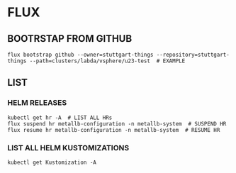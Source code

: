 # FLUX

## BOOTRSTAP FROM GITHUB
```
flux bootstrap github --owner=stuttgart-things --repository=stuttgart-things --path=clusters/labda/vsphere/u23-test  # EXAMPLE
```

## LIST

### HELM RELEASES
```
kubectl get hr -A  # LIST ALL HRs
flux suspend hr metallb-configuration -n metallb-system  # SUSPEND HR
flux resume hr metallb-configuration -n metallb-system  # RESUME HR
```

### LIST ALL HELM KUSTOMIZATIONS
```
kubectl get Kustomization -A
```

